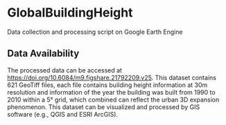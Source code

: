 # GlobalBuildingHeight
Data collection and processing script on Google Earth Engine


## Data Availability
The processed data can be accessed at https://doi.org/10.6084/m9.figshare.21792209.v25. This dataset contains 621 GeoTiff files, each file contains building height information at 30m resolution and information of the year the building was built from 1990 to 2010 within a 5° grid, which combined can reflect the urban 3D expansion phenomenon. This dataset can be visualized and processed by GIS software (e.g., QGIS and ESRI ArcGIS).
